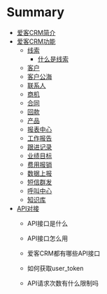 # Summary

* [爱客CRM简介](README.md)
* [爱客CRM功能](chapter1.md)
  * [线索](chapter1/xian-suo.md)
    * [什么是线索](chapter1/xian-suo/shi-yao-shi-xian-suo.md)
  * [客户](chapter1/ke-hu.md)
  * [客户公海](chapter1/ke-hu-gong-hai.md)
  * [联系人](chapter1/lian-xi-ren.md)
  * [商机](chapter1/shang-ji.md)
  * [合同](chapter1/he-tong.md)
  * [回款](chapter1/hui-kuan.md)
  * [产品](chapter1/chan-pin.md)
  * [报表中心](chapter1/bao-biao-zhong-xin.md)
  * [工作报告](chapter1/gong-zuo-bao-gao.md)
  * [跟进记录](chapter1/gen-jin-ji-lu.md)
  * [业绩目标](chapter1/ye-ji-mu-biao.md)
  * [费用报销](chapter1/fei-yong-bao-xiao.md)
  * [数据上报](chapter1/shu-ju-shang-bao.md)
  * [短信群发](chapter1/duan-xin-qun-fa.md)
  * [呼叫中心](chapter1/hu-jiao-zhong-xin.md)
  * [知识库](chapter1/zhi-shi-ku.md)
* [API对接](apidui-jie.md)
  * API接口是什么
  * API接口怎么用

  * 爱客CRM都有哪些API接口
  * 如何获取user\_token
  * API请求次数有什么限制吗



